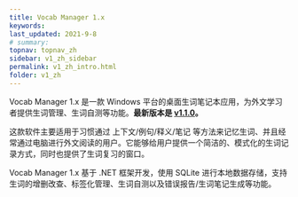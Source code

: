 ```yaml
---
title: Vocab Manager 1.x
keywords: 
last_updated: 2021-9-8
# summary: 
topnav: topnav_zh
sidebar: v1_zh_sidebar
permalink: v1_zh_intro.html
folder: v1_zh
---
```


Vocab Manager 1.x 是一款 Windows 平台的桌面生词笔记本应用，为外文学习者提供生词管理、生词自测等功能。**最新版本是 [v1.1.0](v1_zh_windows_install.md)。**

这款软件主要适用于习惯通过 上下文/例句/释义/笔记 等方法来记忆生词、并且经常通过电脑进行外文阅读的用户。它能够给用户提供一个简洁的、模式化的生词记录方式，同时也提供了生词复习的窗口。

Vocab Manager 1.x 基于 .NET 框架开发，使用 SQLite 进行本地数据存储，支持生词的增删改查、标签化管理、生词自测以及错误报告/生词笔记生成等功能。